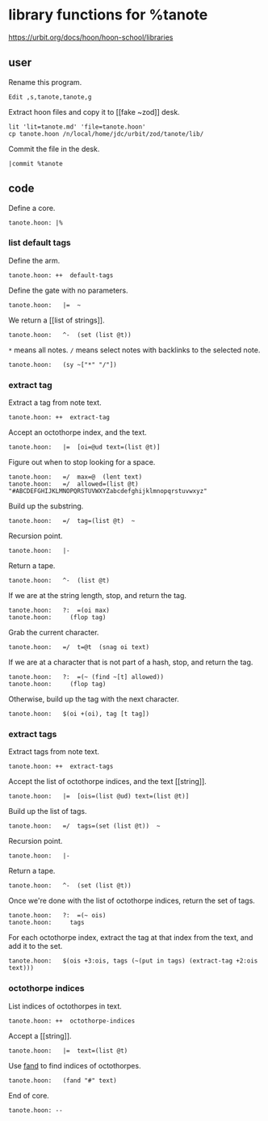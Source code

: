 # library functions for %tanote

https://urbit.org/docs/hoon/hoon-school/libraries

## user

Rename this program.

	Edit ,s,tanote,tanote,g

Extract hoon files and copy it to [[fake ~zod]] desk.

```shell
lit 'lit=tanote.md' 'file=tanote.hoon'
cp tanote.hoon /n/local/home/jdc/urbit/zod/tanote/lib/
```

Commit the file in the desk.

```hoon
|commit %tanote
```

## code

Define a core.

	tanote.hoon: |%

### list default tags

Define the arm.

	tanote.hoon: ++  default-tags

Define the gate with no parameters.

	tanote.hoon:   |=  ~

We return a [[list of strings]].

	tanote.hoon:   ^-  (set (list @t))

`*` means all notes.  `/` means select notes with backlinks to the selected note.

	tanote.hoon:   (sy ~["*" "/"])

### extract tag

Extract a tag from note text.

	tanote.hoon: ++  extract-tag

Accept an octothorpe index, and the text.

	tanote.hoon:   |=  [oi=@ud text=(list @t)]

Figure out when to stop looking for a space.

	tanote.hoon:   =/  max=@  (lent text)
	tanote.hoon:   =/  allowed=(list @t)  "#ABCDEFGHIJKLMNOPQRSTUVWXYZabcdefghijklmnopqrstuvwxyz"

Build up the substring.

	tanote.hoon:   =/  tag=(list @t)  ~

Recursion point.

	tanote.hoon:   |-

Return a tape.

	tanote.hoon:   ^-  (list @t)

If we are at the string length, stop, and return the tag.

	tanote.hoon:   ?:  =(oi max)
	tanote.hoon:     (flop tag)

Grab the current character.

	tanote.hoon:   =/  t=@t  (snag oi text)

If we are at a character that is not part of a hash, stop, and return the tag.

	tanote.hoon:   ?:  =(~ (find ~[t] allowed))
	tanote.hoon:     (flop tag)

Otherwise, build up the tag with the next character.

	tanote.hoon:   $(oi +(oi), tag [t tag])

### extract tags

Extract tags from note text.

	tanote.hoon: ++  extract-tags

Accept the list of octothorpe indices, and the text [[string]].

	tanote.hoon:   |=  [ois=(list @ud) text=(list @t)]

Build up the list of tags.

	tanote.hoon:   =/  tags=(set (list @t))  ~

Recursion point.

	tanote.hoon:   |-

Return a tape.

	tanote.hoon:   ^-  (set (list @t))

Once we're done with the list of octothorpe indices, return the set of tags.

	tanote.hoon:   ?:  =(~ ois)
	tanote.hoon:     tags

For each octothorpe index, extract the tag at that index from the text, and add it to the set.

	tanote.hoon:   $(ois +3:ois, tags (~(put in tags) (extract-tag +2:ois text)))

### octothorpe indices

List indices of octothorpes in text.

	tanote.hoon: ++  octothorpe-indices

Accept a [[string]].

	tanote.hoon:   |=  text=(list @t)

Use [fand](https://urbit.org/docs/hoon/reference/stdlib/2b#++fand) to find indices of octothorpes.

	tanote.hoon:   (fand "#" text)

End of core.

	tanote.hoon: --

